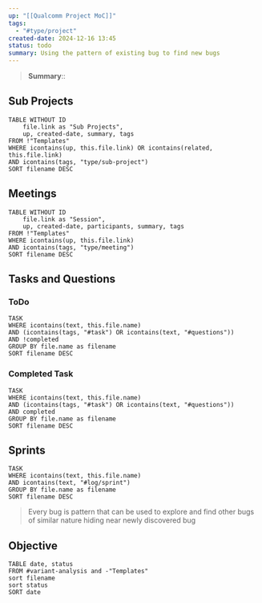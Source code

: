 ```yaml
---
up: "[[Qualcomm Project MoC]]"
tags:
  - "#type/project"
created-date: 2024-12-16 13:45
status: todo
summary: Using the pattern of existing bug to find new bugs
---
```


> **Summary**:: 

## Sub Projects

```dataview
TABLE WITHOUT ID
	file.link as "Sub Projects",
	up, created-date, summary, tags
FROM !"Templates"
WHERE icontains(up, this.file.link) OR icontains(related, this.file.link)
AND icontains(tags, "type/sub-project")
SORT filename DESC
```

## Meetings

```dataview
TABLE WITHOUT ID
	file.link as "Session",
	up, created-date, participants, summary, tags
FROM !"Templates"
WHERE icontains(up, this.file.link)
AND icontains(tags, "type/meeting")
SORT filename DESC
```

## Tasks and Questions

### ToDo

```dataview
TASK
WHERE icontains(text, this.file.name)
AND (icontains(tags, "#task") OR icontains(text, "#questions"))
AND !completed
GROUP BY file.name as filename
SORT filename DESC
```

### Completed Task

```dataview
TASK
WHERE icontains(text, this.file.name)
AND (icontains(tags, "#task") OR icontains(text, "#questions"))
AND completed
GROUP BY file.name as filename
SORT filename DESC
```

## Sprints

```dataview
TASK
WHERE icontains(text, this.file.name)
AND icontains(text, "#log/sprint")
GROUP BY file.name as filename
SORT filename DESC
```
> Every bug is pattern that can be used to explore and find other bugs of similar nature hiding near newly discovered bug

## Objective

```dataview
TABLE date, status 
FROM #variant-analysis and -"Templates"
sort filename
sort status
SORT date
```
